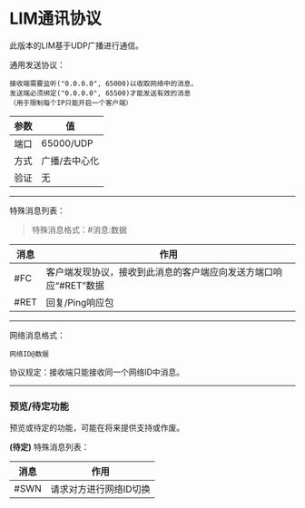 # LIM通讯协议

此版本的LIM基于UDP广播进行通信。

通用发送协议：
```text
接收端需要监听("0.0.0.0", 65000)以收取网络中的消息，
发送端必须绑定("0.0.0.0", 65500)才能发送有效的消息
（用于限制每个IP只能开启一个客户端）
```


| 参数 | 值 |
| --- | --- |
| 端口 | 65000/UDP |
| 方式 | 广播/去中心化 |
| 验证 | 无 |

--- 

特殊消息列表：

> 特殊消息格式：#消息:数据

| 消息 | 作用 |
| --- | --- |
| #FC | 客户端发现协议，接收到此消息的客户端应向发送方端口响应“#RET”数据 |
| #RET | 回复/Ping响应包 |

---

网络消息格式：

```text
网络ID@数据
```

协议规定：接收端只能接收同一个网络ID中消息。

---

### 预览/待定功能

预览或待定的功能，可能在将来提供支持或作废。

**(待定)** 特殊消息列表：

| 消息 | 作用 |
| --- | --- |
| #SWN | 请求对方进行网络ID切换 |









